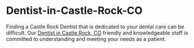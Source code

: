 # Dentist-in-Castle-Rock-CO
Finding a Castle Rock Dentist that is dedicated to your dental care can be difficult. Our [Dentist in Castle Rock, CO](https://www.peakviewdental.com/) friendly and knowledgeable staff is committed to understanding and meeting your needs as a patient. 
